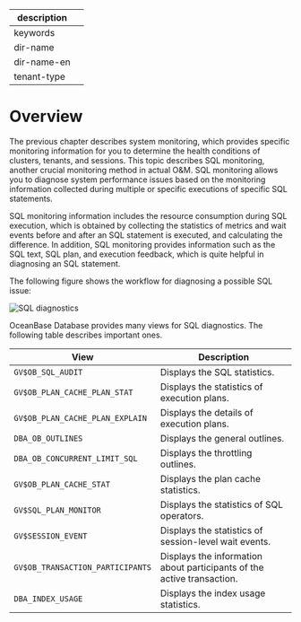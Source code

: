 |description||
|---|---|
|keywords||
|dir-name||
|dir-name-en||
|tenant-type||

# Overview

The previous chapter describes system monitoring, which provides specific monitoring information for you to determine the health conditions of clusters, tenants, and sessions. This topic describes SQL monitoring, another crucial monitoring method in actual O&M. SQL monitoring allows you to diagnose system performance issues based on the monitoring information collected during multiple or specific executions of specific SQL statements.

SQL monitoring information includes the resource consumption during SQL execution, which is obtained by collecting the statistics of metrics and wait events before and after an SQL statement is executed, and calculating the difference. In addition, SQL monitoring provides information such as the SQL text, SQL plan, and execution feedback, which is quite helpful in diagnosing an SQL statement.

The following figure shows the workflow for diagnosing a possible SQL issue:

![SQL diagnostics](https://obbusiness-private.oss-cn-shanghai.aliyuncs.com/doc/img/observer-enterprise/V4.2.1/EN_US/600.manage/700.monitor/SQL-diagnostics.png)

OceanBase Database provides many views for SQL diagnostics. The following table describes important ones.

| View | Description |
|---|---|
| `GV$OB_SQL_AUDIT` | Displays the SQL statistics.  |
| `GV$OB_PLAN_CACHE_PLAN_STAT` | Displays the statistics of execution plans.  |
| `GV$OB_PLAN_CACHE_PLAN_EXPLAIN` | Displays the details of execution plans.  |
| `DBA_OB_OUTLINES` | Displays the general outlines.  |
| `DBA_OB_CONCURRENT_LIMIT_SQL` | Displays the throttling outlines.  |
| `GV$OB_PLAN_CACHE_STAT` | Displays the plan cache statistics.  |
| `GV$SQL_PLAN_MONITOR` | Displays the statistics of SQL operators.  |
| `GV$SESSION_EVENT` | Displays the statistics of session-level wait events.  |
| `GV$OB_TRANSACTION_PARTICIPANTS` | Displays the information about participants of the active transaction.  |
| `DBA_INDEX_USAGE` | Displays the index usage statistics.  |
